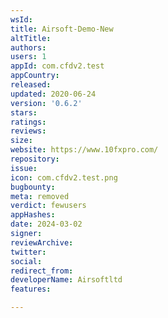 ```yaml
---
wsId: 
title: Airsoft-Demo-New
altTitle: 
authors: 
users: 1
appId: com.cfdv2.test
appCountry: 
released: 
updated: 2020-06-24
version: '0.6.2'
stars: 
ratings: 
reviews: 
size: 
website: https://www.10fxpro.com/
repository: 
issue: 
icon: com.cfdv2.test.png
bugbounty: 
meta: removed
verdict: fewusers
appHashes: 
date: 2024-03-02
signer: 
reviewArchive: 
twitter: 
social: 
redirect_from: 
developerName: Airsoftltd
features: 

---
```


